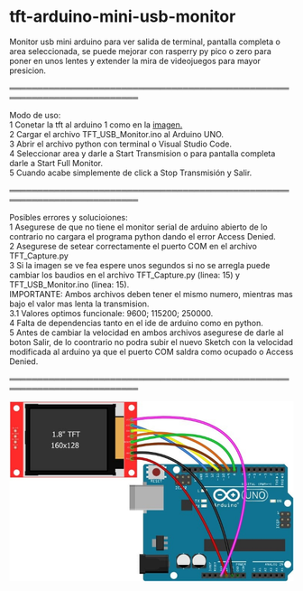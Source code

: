 # tft-arduino-mini-usb-monitor

Monitor usb mini arduino para ver salida de terminal, pantalla completa o area seleccionada, se puede mejorar con rasperry py pico o zero para poner en unos lentes y extender la mira de videojuegos para mayor presicion.

═════════════════════════════════════════════════════════════════════════  

Modo de uso:  
              1 Conetar la tft al arduino 1 como en la [imagen.](images/conexion_tft.jpg)  
              2 Cargar el archivo TFT_USB_Monitor.ino al Arduino UNO.  
              3 Abrir el archivo python con terminal o Visual Studio Code.  
              4 Seleccionar area y darle a Start Transmision o para pantalla completa darle a Start Full Monitor.  
              5 Cuando acabe simplemente de click a Stop Transmisión y Salir.  

═════════════════════════════════════════════════════════════════════════  

Posibles errores y solucioiones:  
              1 Asegurese de que no tiene el monitor serial de arduino abierto de lo contrario no cargara el programa python dando el error Access Denied.  
              2 Asegurese de setear correctamente el puerto COM en el archivo TFT_Capture.py  
              3 Si la imagen se ve fea espere unos segundos si no se arregla puede cambiar los baudios en el archivo TFT_Capture.py (linea: 15) y TFT_USB_Monitor.ino (linea: 15).  
                IMPORTANTE: Ambos archivos deben tener el mismo numero, mientras mas bajo el valor mas lenta la transmision.  
              3.1 Valores optimos funcionale: 9600; 115200; 250000.  
              4 Falta de dependencias tanto en el ide de arduino como en python.  
              5 Antes de cambiar la velocidad en ambos archivos asegurese de darle al boton Salir, de lo coontrario no podra subir el nuevo Sketch con la velocidad modificada al arduino
                ya  que el puerto COM saldra como ocupado o Access Denied.  

═════════════════════════════════════════════════════════════════════════  

![Conexión Arduino y TFT](images/conexion_tft.jpg)  

